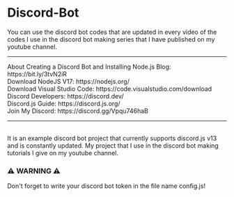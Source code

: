 # Discord-Bot
You can use the discord bot codes that are updated in every video of the codes I use in the discord bot making series that I have published on my youtube channel.
<hr>
About Creating a Discord Bot and Installing Node.js Blog: https://bit.ly/3tvN2iR <br>
Download NodeJS V17: https://nodejs.org/ <br>
Download Visual Studio Code: https://code.visualstudio.com/download <br>
Discord Developers: https://discord.dev/ <br>
Discord.js Guide: https://discord.js.org/ <br>
Join My Discord: https://discord.gg/Vpqu746haB
<hr><br>
It is an example discord bot project that currently supports discord.js v13 and is constantly updated. My project that I use in the discord bot making tutorials I give on my youtube channel.

<h3>⚠️ WARNING ⚠️</h3>
Don't forget to write your discord bot token in the file name config.js!
